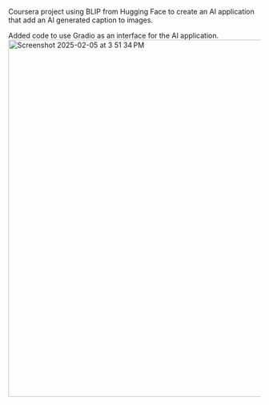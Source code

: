 Coursera project using BLIP from Hugging Face to create an AI application that add an AI generated caption to images. 

Added code to use Gradio as an interface for the AI application. 
<img width="714" alt="Screenshot 2025-02-05 at 3 51 34 PM" src="https://github.com/user-attachments/assets/a8122eaf-36db-4a02-b03a-8a7886855331" />
